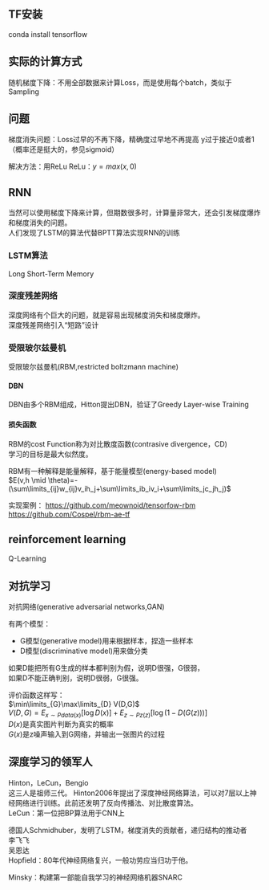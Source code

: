 ## TF安装
conda install tensorflow


## 实际的计算方式
随机梯度下降：不用全部数据来计算Loss，而是使用每个batch，类似于Sampling


## 问题
梯度消失问题：Loss过早的不再下降，精确度过早地不再提高
y过于接近0或者1（概率还是挺大的，参见sigmoid）

解决方法：用ReLu
ReLu：$y=max(x,0)$


## RNN

当然可以使用梯度下降来计算，但期数很多时，计算量非常大，还会引发梯度爆炸和梯度消失的问题。  
人们发现了LSTM的算法代替BPTT算法实现RNN的训练  

### LSTM算法
Long Short-Term Memory


### 深度残差网络

深度网络有个巨大的问题，就是容易出现梯度消失和梯度爆炸。  
深度残差网络引入“短路”设计

### 受限玻尔兹曼机

受限玻尔兹曼机(RBM,restricted boltzmann machine)
#### DBN
DBN由多个RBM组成，Hitton提出DBN，验证了Greedy Layer-wise Training
#### 损失函数
RBM的cost Function称为对比散度函数(contrasive divergence，CD)  
学习的目标是最大似然度。  


RBM有一种解释是能量解释，基于能量模型(energy-based model)  
$E(v,h \mid \theta)=-(\sum\limits_{ij}w_{ij}v_ih_j+\sum\limits_ib_iv_i+\sum\limits_jc_jh_j)$  


实现案例：
https://github.com/meownoid/tensorfow-rbm
https://github.com/Cospel/rbm-ae-tf

## reinforcement learning
Q-Learning
## 对抗学习
对抗网络(generative adversarial networks,GAN)  


有两个模型：
- G模型(generative model)用来根据样本，捏造一些样本
- D模型(discriminative model)用来做分类


如果D能把所有G生成的样本都判别为假，说明D很强，G很弱，  
如果D不能正确判别，说明D很弱，G很强。


评价函数这样写：  
$\min\limits_{G}\max\limits_{D} V(D,G)$  
$V(D,G)=E_{x\sim Pdata(x)}[\log D(x)]+E_{z\sim Pz(z)}[\log(1-D(G(z)))]$  
$D(x)$是真实图片判断为真实的概率  
$G(x)$是z噪声输入到G网络，并输出一张图片的过程



## 深度学习的领军人

Hinton，LeCun，Bengio  
这三人是祖师三代。
Hinton2006年提出了深度神经网络算法，可以对7层以上神经网络进行训练。此前还发明了反向传播法、对比散度算法。    
LeCun：第一位把BP算法用于CNN上  


德国人Schmidhuber，发明了LSTM，梯度消失的贡献者，递归结构的推动者  
李飞飞  
吴恩达  
Hopfield：80年代神经网络复兴，一般功劳应当归功于他。  


Minsky：构建第一部能自我学习的神经网络机器SNARC

